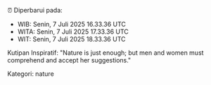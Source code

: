 ⏰ Diperbarui pada:
- WIB: Senin, 7 Juli 2025 16.33.36 UTC
- WITA: Senin, 7 Juli 2025 17.33.36 UTC
- WIT: Senin, 7 Juli 2025 18.33.36 UTC

Kutipan Inspiratif:
"Nature is just enough; but men and women must comprehend and accept her suggestions."


Kategori: nature

